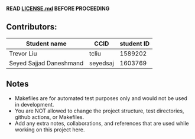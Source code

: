 
**READ [LICENSE.md](LICENSE.md) BEFORE PROCEEDING**


## Contributors:

| Student name | CCID | student ID  | 
|--------------|------|-------------|
|Trevor Liu    |tcliu |1589202      |
|Seyed  Sajjad Daneshmand       |    seyedsaj  |    1603769         |


## Notes

* Makefiles are for automated test purposes only and would not be used in development.
* You are NOT allowed to change the project structure, test directories, github actions, or Makefiles.
* Add any extra notes, collaborations, and references that are used while working on this project here.


